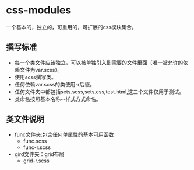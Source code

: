 # css-modules
一个基本的，独立的，可重用的，可扩展的css模块集合。

## 撰写标准
+ 每一个类文件应该独立，可以被单独引入到需要的文件里面（唯一被允许的依赖文件为var.scss）。
+ 使用scss撰写类。
+ 任何依赖var.scss的类使用-r后缀。
+ 任何文件夹中都包括sets.scss,sets.css,test.html,这三个文件仅用于测试。
+ 类命名按照基本名称--样式方式命名。

## 类文件说明
+ func文件夹:包含任何单属性的基本可用函数
	- func.scss
	- func-r.scss
+ gird文件夹：grid布局
	- grid-r.scss



